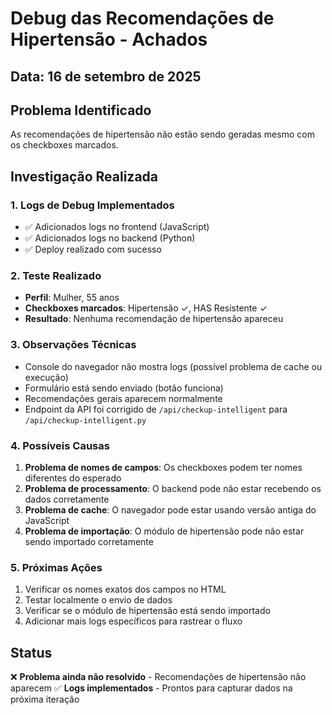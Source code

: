 # Debug das Recomendações de Hipertensão - Achados

## Data: 16 de setembro de 2025

## Problema Identificado
As recomendações de hipertensão não estão sendo geradas mesmo com os checkboxes marcados.

## Investigação Realizada

### 1. Logs de Debug Implementados
- ✅ Adicionados logs no frontend (JavaScript)
- ✅ Adicionados logs no backend (Python)
- ✅ Deploy realizado com sucesso

### 2. Teste Realizado
- **Perfil**: Mulher, 55 anos
- **Checkboxes marcados**: Hipertensão ✓, HAS Resistente ✓
- **Resultado**: Nenhuma recomendação de hipertensão apareceu

### 3. Observações Técnicas
- Console do navegador não mostra logs (possível problema de cache ou execução)
- Formulário está sendo enviado (botão funciona)
- Recomendações gerais aparecem normalmente
- Endpoint da API foi corrigido de `/api/checkup-intelligent` para `/api/checkup-intelligent.py`

### 4. Possíveis Causas
1. **Problema de nomes de campos**: Os checkboxes podem ter nomes diferentes do esperado
2. **Problema de processamento**: O backend pode não estar recebendo os dados corretamente
3. **Problema de cache**: O navegador pode estar usando versão antiga do JavaScript
4. **Problema de importação**: O módulo de hipertensão pode não estar sendo importado corretamente

### 5. Próximas Ações
1. Verificar os nomes exatos dos campos no HTML
2. Testar localmente o envio de dados
3. Verificar se o módulo de hipertensão está sendo importado
4. Adicionar mais logs específicos para rastrear o fluxo

## Status
❌ **Problema ainda não resolvido** - Recomendações de hipertensão não aparecem
✅ **Logs implementados** - Prontos para capturar dados na próxima iteração
